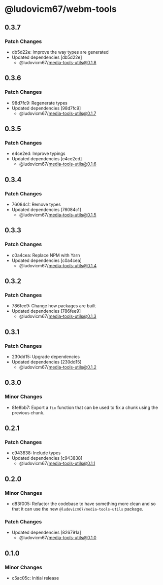 # @ludovicm67/webm-tools

## 0.3.7

### Patch Changes

- db5d22e: Improve the way types are generated
- Updated dependencies [db5d22e]
  - @ludovicm67/media-tools-utils@0.1.8

## 0.3.6

### Patch Changes

- 98d7fc9: Regenerate types
- Updated dependencies [98d7fc9]
  - @ludovicm67/media-tools-utils@0.1.7

## 0.3.5

### Patch Changes

- e4ce2ed: Improve typings
- Updated dependencies [e4ce2ed]
  - @ludovicm67/media-tools-utils@0.1.6

## 0.3.4

### Patch Changes

- 76084c1: Remove types
- Updated dependencies [76084c1]
  - @ludovicm67/media-tools-utils@0.1.5

## 0.3.3

### Patch Changes

- c0a4cea: Replace NPM with Yarn
- Updated dependencies [c0a4cea]
  - @ludovicm67/media-tools-utils@0.1.4

## 0.3.2

### Patch Changes

- 786fee9: Change how packages are built
- Updated dependencies [786fee9]
  - @ludovicm67/media-tools-utils@0.1.3

## 0.3.1

### Patch Changes

- 230dd15: Upgrade dependencies
- Updated dependencies [230dd15]
  - @ludovicm67/media-tools-utils@0.1.2

## 0.3.0

### Minor Changes

- 8fe8bb7: Export a `fix` function that can be used to fix a chunk using the previous chunk.

## 0.2.1

### Patch Changes

- c943838: Include types
- Updated dependencies [c943838]
  - @ludovicm67/media-tools-utils@0.1.1

## 0.2.0

### Minor Changes

- d83f005: Refactor the codebase to have something more clean and so that it can use the new `@ludovicm67/media-tools-utils` package.

### Patch Changes

- Updated dependencies [826791a]
  - @ludovicm67/media-tools-utils@0.1.0

## 0.1.0

### Minor Changes

- c5ac05c: Initial release
